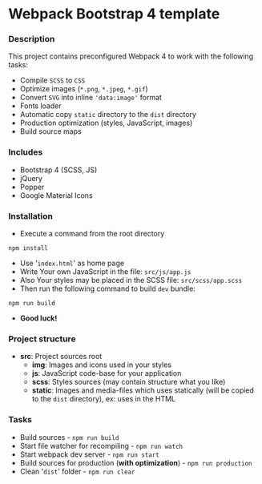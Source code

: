 # Webpack Bootstrap 4 template

### Description

This project contains preconfigured Webpack 4 to work with the following tasks:

- Compile `SCSS` to `CSS`
- Optimize images (`*.png`, `*.jpeg`, `*.gif`)
- Convert `SVG` into inline `'data:image'` format
- Fonts loader
- Automatic copy `static` directory to the `dist` directory
- Production optimization (styles, JavaScript, images)
- Build source maps

### Includes

- Bootstrap 4 (SCSS, JS)
- jQuery 
- Popper
- Google Material Icons

### Installation

- Execute a command from the root directory
```
npm install
```
- Use '`index.html`' as home page
- Write Your own JavaScript in the file: `src/js/app.js`
- Also Your styles may be placed in the SCSS file: `src/scss/app.scss`
- Then run the following command to build `dev` bundle:
```
npm run build
``` 
- **Good luck!**

### Project structure

- **src**: Project sources root
    - **img**: Images and icons used in your styles
    - **js**: JavaScript code-base for your application
    - **scss**: Styles sources (may contain structure what you like)
    - **static**: Images and media-files which uses statically (will be copied to the `dist` directory), ex: uses in the HTML

### Tasks

- Build sources - ```npm run build```
- Start file watcher for recompiling - ```npm run watch```
- Start webpack dev server - ```npm run start```
- Build sources for production (**with optimization**) - ```npm run production```
- Clean '`dist`' folder - ```npm run clear```






